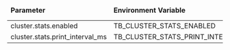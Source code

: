 <table>
  <thead>
      <tr>
          <td style="width: 25%"><b>Parameter</b></td><td style="width: 30%"><b>Environment Variable</b></td><td style="width: 15%"><b>Default Value</b></td><td style="width: 30%"><b>Description</b></td>
      </tr>
  </thead>
  <tbody>
      <tr>
          <td>cluster.stats.enabled</td>
          <td>TB_CLUSTER_STATS_ENABLED</td>
          <td>false</td>
          <td></td>
      </tr>
      <tr>
          <td>cluster.stats.print_interval_ms</td>
          <td>TB_CLUSTER_STATS_PRINT_INTERVAL_MS</td>
          <td>10000</td>
          <td></td>
      </tr>
  </tbody>
</table>
